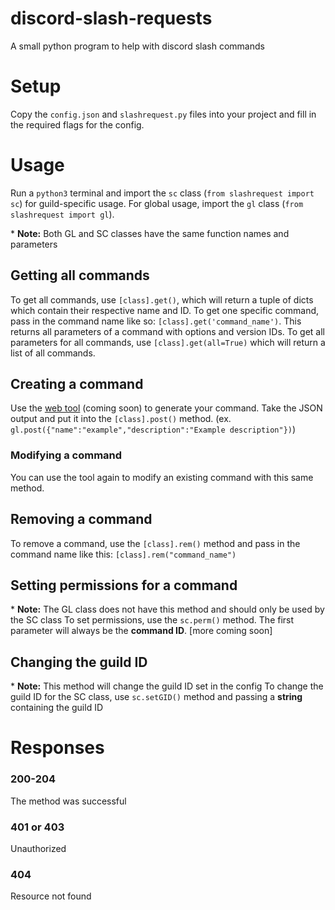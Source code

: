 # discord-slash-requests
A small python program to help with discord slash commands

# Setup
Copy the `config.json` and `slashrequest.py` files into your project and fill in the required flags for the config.

# Usage
Run a `python3` terminal and import the `sc` class (`from slashrequest import sc`) for guild-specific usage. For global usage, import the `gl` class (`from slashrequest import gl`).

\* **Note:** Both GL and SC classes have the same function names and parameters

## Getting all commands
To get all commands, use `[class].get()`, which will return a tuple of dicts which contain their respective name and ID. To get one specific command, pass in the command name like so: `[class].get('command_name')`. This returns all parameters of a command with options and version IDs. To get all parameters for all commands, use `[class].get(all=True)` which will return a list of all commands.

## Creating a command
Use the [web tool](https://windowsvistaiscool.github.io/discord-slash-generator) (coming soon) to generate your command. Take the JSON output and put it into the `[class].post()` method. (ex. `gl.post({"name":"example","description":"Example description"})`)

### Modifying a command
You can use the tool again to modify an existing command with this same method.

## Removing a command
To remove a command, use the `[class].rem()` method and pass in the command name like this: `[class].rem("command_name")`

## Setting permissions for a command
\* **Note:** The GL class does not have this method and should only be used by the SC class
To set permissions, use the `sc.perm()` method. The first parameter will always be the **command ID**. [more coming soon]

## Changing the guild ID
\* **Note:** This method will change the guild ID set in the config
To change the guild ID for the SC class, use `sc.setGID()` method and passing a **string** containing the guild ID

# Responses
### 200-204
The method was successful
### 401 or 403
Unauthorized
### 404 
Resource not found
